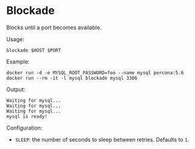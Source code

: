 # Blockade

Blocks until a port becomes available.


Usage:

    blockade $HOST $PORT


Example:

    docker run -d -e MYSQL_ROOT_PASSWORD=foo --name mysql percona:5.6
    docker run --rm -it -l mysql blockade mysql 3306


Output:

    Waiting for mysql...
    Waiting for mysql...
    Waiting for mysql...
    mysql is ready!


Configuration:

- `SLEEP`: the number of seconds to sleep between retries. Defaults to `1`.
